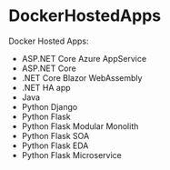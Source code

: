 # DockerHostedApps

Docker Hosted Apps:

- ASP.NET Core Azure AppService
- ASP.NET Core
- .NET Core Blazor WebAssembly
- .NET HA app
- Java
- Python Django
- Python Flask
- Python Flask Modular Monolith
- Python Flask SOA
- Python Flask EDA
- Python Flask Microservice